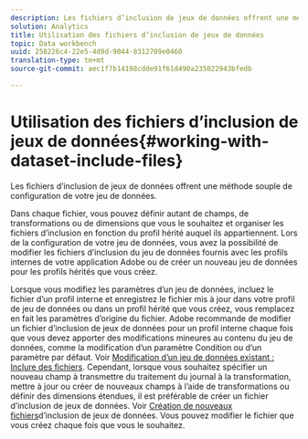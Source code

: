 ```yaml
---
description: Les fichiers d’inclusion de jeux de données offrent une méthode souple de configuration de votre jeu de données.
solution: Analytics
title: Utilisation des fichiers d’inclusion de jeux de données
topic: Data workbench
uuid: 258226c4-22e5-4d9d-9044-8312709e0460
translation-type: tm+mt
source-git-commit: aec1f7b14198cdde91f61d490a235022943bfedb

---
```



# Utilisation des fichiers d’inclusion de jeux de données{#working-with-dataset-include-files}

Les fichiers d’inclusion de jeux de données offrent une méthode souple de configuration de votre jeu de données.

Dans chaque fichier, vous pouvez définir autant de champs, de transformations ou de dimensions que vous le souhaitez et organiser les fichiers d’inclusion en fonction du profil hérité auquel ils appartiennent. Lors de la configuration de votre jeu de données, vous avez la possibilité de modifier les fichiers d’inclusion du jeu de données fournis avec les profils internes de votre application Adobe ou de créer un nouveau jeu de données pour les profils hérités que vous créez.

Lorsque vous modifiez les paramètres d’un jeu de données, incluez le fichier d’un profil interne et enregistrez le fichier mis à jour dans votre profil de jeu de données ou dans un profil hérité que vous créez, vous remplacez en fait les paramètres d’origine du fichier. Adobe recommande de modifier un fichier d’inclusion de jeux de données pour un profil interne chaque fois que vous devez apporter des modifications mineures au contenu du jeu de données, comme la modification d’un paramètre Condition ou d’un paramètre par défaut. Voir [Modification d’un jeu de données existant : Inclure des fichiers](../../../../home/c-dataset-const-proc/c-dataset-inc-files/c-work-dataset-inc-files/t-edit-ex-dataset-inc-files.md#task-456c04e38ebc425fb35677a6bb6aa077). Cependant, lorsque vous souhaitez spécifier un nouveau champ à transmettre du traitement du journal à la transformation, mettre à jour ou créer de nouveaux champs à l’aide de transformations ou définir des dimensions étendues, il est préférable de créer un fichier d’inclusion de jeux de données. Voir [Création de nouveaux fichiers](../../../../home/c-dataset-const-proc/c-dataset-inc-files/c-work-dataset-inc-files/t-create-new-dataset-inc-files.md#task-b29f30605c374a6ca747ac843337b06e)d’inclusion de jeux de données. Vous pouvez modifier le fichier que vous créez chaque fois que vous le souhaitez.

